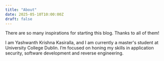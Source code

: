 ```yaml
---
title: "About"
date: 2025-05-10T10:00:00Z
draft: false
---
```

There are so many inspirations for starting this blog. Thanks to all of them!

I am Yashwanth Krishna Kasiralla, and I am currently a master's student at University College Dublin. I’m focused on honing my skills in application security, software development and reverse engineering.

